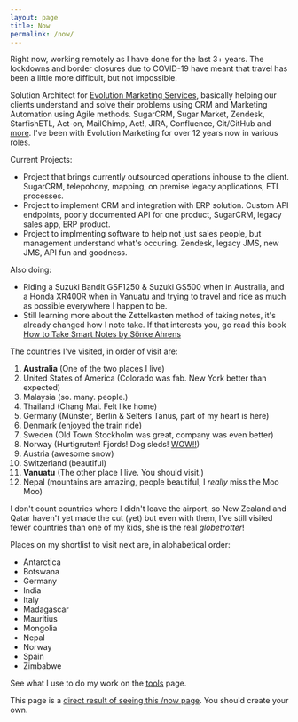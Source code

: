```yaml
---
layout: page
title: Now
permalink: /now/
---
```


Right now, working remotely as I have done for the last 3+ years. The lockdowns and border closures due to COVID-19 have meant that travel has been a little more difficult, but not impossible.

Solution Architect for [Evolution Marketing Services](http://evolutionmarketing.com.au/), basically helping our clients understand and solve their problems using CRM and Marketing Automation using Agile methods. SugarCRM, Sugar Market, Zendesk, StarfishETL, Act-on, MailChimp, Act!, JIRA, Confluence, Git/GitHub and [more](http://ben.hamilton.id.au/tools). I've been with Evolution Marketing for over 12 years now in various roles.

Current Projects:

- Project that brings currently outsourced operations inhouse to the client. SugarCRM, telepohony, mapping, on premise legacy applications, ETL processes.
- Project to implement CRM and integration with ERP solution. Custom API endpoints, poorly documented API for one product, SugarCRM, legacy sales app, ERP product.
- Project to implmenting software to help not just sales people, but management understand what's occuring. Zendesk, legacy JMS, new JMS, API fun and goodness.

Also doing:

- Riding a Suzuki Bandit GSF1250 & Suzuki GS500 when in Australia, and a Honda XR400R when in Vanuatu and trying to travel and ride as much as possible everywhere I happen to be.
- Still learning more about the Zettelkasten method of taking notes, it's already changed how I note take. If that interests you, go read this book [How to Take Smart Notes by Sönke Ahrens](https://www.amazon.com.au/dp/B06WVYW33Y/ref=cm_sw_em_r_mt_dp_U_7dIVEbJ9VHTM1)

The countries I've visited, in order of visit are:

1. **Australia** (One of the two places I live)
2. United States of America (Colorado was fab. New York better than expected)
3. Malaysia (so. many. people.)
4. Thailand (Chang Mai. Felt like home)
5. Germany (Münster, Berlin & Selters Tanus, part of my heart is here)
6. Denmark (enjoyed the train ride)
7. Sweden (Old Town Stockholm was great, company was even better)
8. Norway (Hurtigruten! Fjords! Dog sleds! [WOW!!](https://www.cruisin.me/cruise-ship-webcams/hurtigruten/ms-richard-with2/))
9. Austria (awesome snow)
10. Switzerland (beautiful)
11. **Vanuatu** (The other place I live. You should visit.)
12. Nepal (mountains are amazing, people beautiful, I *really* miss the Moo Moo)

I don't count countries where I didn't leave the airport, so New Zealand and Qatar haven't yet made the cut (yet) but even with them, I've still visited fewer countries than one of my kids, she is the real *globetrotter*!

Places on my shortlist to visit next are, in alphabetical order:

- Antarctica
- Botswana
- Germany
- India
- Italy
- Madagascar
- Mauritius
- Mongolia
- Nepal
- Norway
- Spain
- Zimbabwe

See what I use to do my work on the [tools](/tools) page.

This page is a [direct result of seeing this /now page](https://sivers.org/now). You should create your own.

<!-- so I'm testing and playing with Zendesk, hence why this zendesk support chat widget is here on this page. Ben. -->
<!-- Start of con-ems Zendesk Widget script -->
<script id="ze-snippet" src="https://static.zdassets.com/ekr/snippet.js?key=6d7c70bc-c856-472f-85ce-0347878f0422"> </script>
<!-- End of con-ems Zendesk Widget script -->


